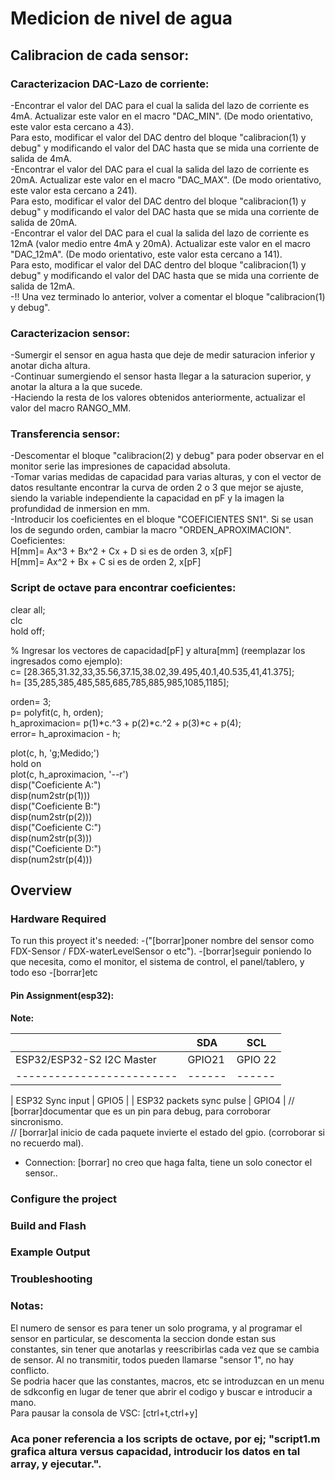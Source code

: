 # Medicion de nivel de agua

## Calibracion de cada sensor:
### Caracterizacion DAC-Lazo de corriente:
-Encontrar el valor del DAC para el cual la salida del lazo de corriente es 4mA. Actualizar este valor en el macro "DAC_MIN". (De modo orientativo, este valor esta cercano a 43).  
 Para esto, modificar el valor del DAC dentro del bloque "calibracion(1) y debug" y modificando el valor del DAC hasta que se mida una corriente de salida de 4mA.  
-Encontrar el valor del DAC para el cual la salida del lazo de corriente es 20mA. Actualizar este valor en el macro "DAC_MAX". (De modo orientativo, este valor esta cercano a 241).  
 Para esto, modificar el valor del DAC dentro del bloque "calibracion(1) y debug" y modificando el valor del DAC hasta que se mida una corriente de salida de 20mA.  
-Encontrar el valor del DAC para el cual la salida del lazo de corriente es 12mA (valor medio entre 4mA y 20mA). Actualizar este valor en el macro "DAC_12mA". (De modo orientativo, este valor esta cercano a 141).  
 Para esto, modificar el valor del DAC dentro del bloque "calibracion(1) y debug" y modificando el valor del DAC hasta que se mida una corriente de salida de 12mA.  
-!! Una vez terminado lo anterior, volver a comentar el bloque "calibracion(1) y debug".
  
### Caracterizacion sensor:  
-Sumergir el sensor en agua hasta que deje de medir saturacion inferior y anotar dicha altura.  
-Continuar sumergiendo el sensor hasta llegar a la saturacion superior, y anotar la altura a la que sucede.  
-Haciendo la resta de los valores obtenidos anteriormente, actualizar el valor del macro RANGO_MM.  

### Transferencia sensor:  
-Descomentar el bloque "calibracion(2) y debug" para poder observar en el monitor serie las impresiones de capacidad absoluta.  
-Tomar varias medidas de capacidad para varias alturas, y con el vector de datos resultante encontrar la curva de orden 2 o 3 que mejor se ajuste, siendo la variable independiente la capacidad en pF y la imagen la profundidad de inmersion en mm.  
-Introducir los coeficientes en el bloque "COEFICIENTES SN1". Si se usan los de segundo orden, cambiar la macro "ORDEN_APROXIMACION".  
 Coeficientes:  
	H[mm]= Ax^3 + Bx^2 + Cx + D  	si es de orden 3, x[pF]  
	H[mm]= Ax^2 + Bx + C 		si es de orden 2, x[pF]  


### Script de octave para encontrar coeficientes:
  
  
  
  
clear all;  
clc  
hold off;  
  
% Ingresar los vectores de capacidad[pF] y altura[mm] (reemplazar los ingresados como ejemplo):  
c= [28.365,31.32,33,35.56,37.15,38.02,39.495,40.1,40.535,41,41.375];  
h= [35,285,385,485,585,685,785,885,985,1085,1185];  
  
orden= 3;  
p= polyfit(c, h, orden);  
h_aproximacion= p(1)*c.^3 + p(2)*c.^2 + p(3)*c + p(4);  
error= h_aproximacion - h;  
  
plot(c, h, 'g;Medido;')  
hold on  
plot(c, h_aproximacion, '--r')  
disp("Coeficiente A:")  
disp(num2str(p(1)))  
disp("Coeficiente B:")  
disp(num2str(p(2)))  
disp("Coeficiente C:")  
disp(num2str(p(3)))  
disp("Coeficiente D:")  
disp(num2str(p(4)))  
    
  
  
  
## Overview




### Hardware Required

To run this proyect it's needed:
  -("[borrar]poner nombre del sensor como FDX-Sensor / FDX-waterLevelSensor o etc").
  -[borrar]seguir poniendo lo que necesita, como el monitor, el sistema de control, el panel/tablero, y todo eso
  -[borrar]etc

#### Pin Assignment(esp32):

**Note:**

|                           | SDA    | SCL    |
| ------------------------- | ------ | ------ |
| ESP32/ESP32-S2 I2C Master | GPIO21 | GPIO 22|		// [borrar]corroborar los pines
| ------------------------- | ------ | ------ |

| ESP32 Sync input          |     GPIO5       |
| ESP32 packets sync pulse  |     GPIO4       |		// [borrar]documentar que es un pin para debug, para corroborar sincronismo.  
// [borrar]al inicio de cada paquete invierte el estado del gpio. (corroborar si no recuerdo mal).  
- Connection:	[borrar] no creo que haga falta, tiene un solo conector el sensor..

### Configure the project


### Build and Flash


### Example Output


### Troubleshooting

### Notas:
El numero de sensor es para tener un solo programa, y al programar el sensor en particular, se descomenta la seccion donde estan sus constantes, sin tener que anotarlas y reescribirlas cada vez que se cambia de sensor. Al no transmitir, todos pueden llamarse "sensor 1", no hay conflicto.  
Se podria hacer que las constantes, macros, etc se introduzcan en un menu de sdkconfig en lugar de tener que abrir el codigo y buscar e introducir a mano.  
Para pausar la consola de VSC: [ctrl+t,ctrl+y]


### Aca poner referencia a los scripts de octave, por ej; "script1.m grafica altura versus capacidad, introducir los datos en tal array, y ejecutar.".
